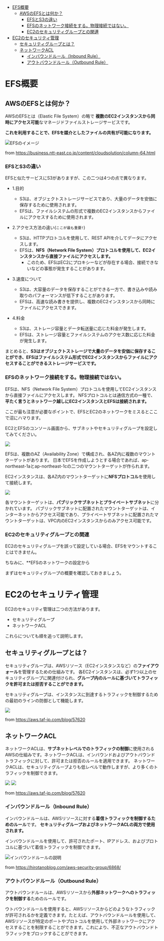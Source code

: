 

- [EFS概要](#efs概要)
  - [AWSのEFSとは何か？](#awsのefsとは何か)
    - [EFSとS3の違い](#efsとs3の違い)
    - [EFSのネットワーク接続をする。物理接続ではない。](#efsのネットワーク接続をする物理接続ではない)
    - [EC2のセキュリティグループとの関連](#ec2のセキュリティグループとの関連)
- [EC2のセキュリティ管理](#ec2のセキュリティ管理)
  - [セキュリティグループとは？](#セキュリティグループとは)
  - [ネットワークACL](#ネットワークacl)
    - [インバウンドルール（Inbound Rule）](#インバウンドルールinbound-rule)
    - [アウトバウンドルール（Outbound Rule）](#アウトバウンドルールoutbound-rule)


# EFS概要

## AWSのEFSとは何か？

AWSのEFSとは（Elastic File System）の略で
**複数のEC2インスタンスから同時にアクセス可能**なマネージドファイルストレージサービスです。

**これを利用することで、EFSを媒介としたファイルの共有が可能になります。**

<img alt="EFSのイメージ" src="https://business.ntt-east.co.jp/content/cloudsolution/images/column/img_column64_02.jpg">

from https://business.ntt-east.co.jp/content/cloudsolution/column-64.html


### EFSとS3の違い

EFSと似たサービスにS3がありますが、この二つは4つの点で異なります。

- 1.目的
    - S3は、オブジェクトストレージサービスであり、大量のデータを安価に保存するために使用されます。
    - EFSは、ファイルシステムの形式で複数のEC2インスタンスからファイルにアクセスするために使用されます。

- 2.アクセス方法の違い(`ここが最も重要!`)
    - S3は、HTTPプロトコルを使用して、REST APIを介してデータにアクセスします。
    - EFSは、**NFS（Network File System）プロトコルを使用して、EC2インスタンスから直接ファイルにアクセスします。**
      - このため、EFSはEC2にプロキシーなどが存在する場合、接続できないなどの事態が発生することがあります。

- 3.速度について
    - S3は、大容量のデータを保存することができる一方で、書き込みや読み取りのパフォーマンスが低下することがあります。
    - EFSは、高速な読み書きを提供し、複数のEC2インスタンスから同時にファイルにアクセスできます。

- 4.料金
    - S3は、ストレージ容量とデータ転送量に応じた料金が発生します。
    - EFSは、ストレージ容量とファイルシステムのアクセス数に応じた料金が発生します。

まとめると、**S3はオブジェクトストレージで大量のデータを安価に保存することができ、EFSはファイルシステム形式でEC2インスタンスからファイルにアクセスすることができるストレージサービスです。**




### EFSのネットワーク接続をする。物理接続ではない。

EFSは、NFS（Network File System）プロトコルを使用してEC2インスタンスから直接ファイルにアクセスします。
NFSプロトコルとは通信方式の一種で、**平たく言うとネットワーク越しにEC2インスタンスとEFSは接続されます。**

ここが最も注意が必要なポイントで、EFSとEC2のネットワークをミスるとここで沼にハマります。

EC2とEFSのコンソール画面から、サブネットやセキュリティグループを設定してみてください。



<img src="https://docs.aws.amazon.com/ja_jp/efs/latest/ug/images/efs-ec2-how-it-works-Regional.png">

EFSは、複数のAZ（Availability Zone）で構成され、各AZ内に複数のマウントターゲットがあります。
日本でEFSを作成しようとする場合であれば、ap-northeast-1aとap-northeast-1cの二つのマウントターゲットが作られます。

EC2インスタンスは、各AZ内のマウントターゲットに**NFSプロトコル**を使用して接続します。

<img src="https://docs.aws.amazon.com/ja_jp/efs/latest/ug/images/efs-ec2-how-it-works-OneZone.png">

各マウントターゲットは、**パブリックサブネットとプライベートサブネット**に分かれています。
パブリックサブネットに配置されたマウントターゲットは、インターネットからアクセス可能であり、プライベートサブネットに配置されたマウントターゲットは、VPC内のEC2インスタンスからのみアクセス可能です。



### EC2のセキュリティグループとの関連

EC2のセキュリティグループを誤って設定している場合、EFSをマウントすることはできません。

ちなみに、**EFSのネットワークの設定から

まずはセキュリティグループの概要を確認しておきましょう。




# EC2のセキュリティ管理

EC2のセキュリティ管理は二つの方法があります。

- セキュリティグループ
- ネットワークACL

これらについても順を追って説明します。



## セキュリティグループとは？

セキュリティグループは、AWSリソース（EC2インスタンスなど）の**ファイアウォール**を管理するための仕組みです。
各EC2インスタンスは、必ず1つ以上のセキュリティグループに関連付けられ、**グループ内のルールに基づいてトラフィックを許可または拒否することができます。**

セキュリティグループは、インスタンスに到達するトラフィックを制御するための最初のラインの防御として機能します。

<img src="https://aws.taf-jp.com/cms/wp-content/uploads/2022/04/image-1.png">

from https://aws.taf-jp.com/blog/57620

## ネットワークACL

ネットワークACLは、**サブネットレベルでのトラフィックの制御**に使用されるAWSの仕組みです。ネットワークACLは、インバウンドおよびアウトバウンドトラフィックに対して、許可または拒否のルールを適用できます。
ネットワークACLは、セキュリティグループよりも低レベルで動作しますが、より多くのトラフィックを制御できます。

<img src="https://aws.taf-jp.com/cms/wp-content/uploads/2022/04/image-2.png">

<img src="https://aws.taf-jp.com/cms/wp-content/uploads/2022/04/image-3.png">

from https://aws.taf-jp.com/blog/57620


### インバウンドルール（Inbound Rule）

インバウンドルールは、AWSリソースに対する**着信トラフィックを制御するためのルール**です。
**セキュリティグループおよびネットワークACLの両方で使用されます。**

インバウンドルールを使用して、許可されたポート、IPアドレス、およびプロトコルに基づいて着信トラフィックを制御できます。

<img src="https://hirotanoblog.com/wp-content/uploads/2021/09/image-32.png" alt="インバウンドルールの説明">

from https://hirotanoblog.com/aws-security-group/6868/


### アウトバウンドルール（Outbound Rule）

アウトバウンドルールは、AWSリソースから**外部ネットワークへのトラフィックを制御する**ためのルールです。

ウトバウンドルールを使用すると、AWSリソースからどのようなトラフィックが許可されるかを定義できます。たとえば、アウトバウンドルールを使用して、AWSリソースが特定のポートやプロトコルを使用して外部ネットワークにアクセスすることを制限することができます。これにより、不正なアウトバウンドトラフィックをブロックすることができます。


















































